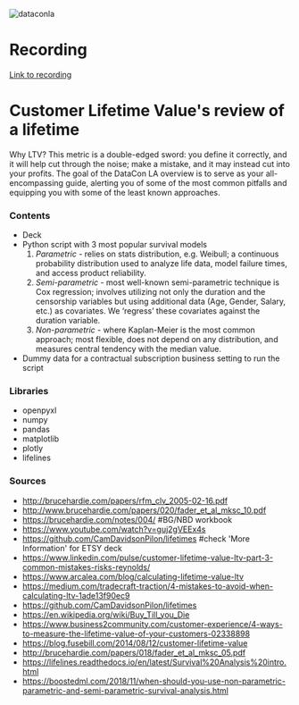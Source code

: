 ![dataconla](https://user-images.githubusercontent.com/41370639/184544271-fde8fac2-45be-4a85-a6f1-849b6a3c92cb.png)

# Recording
[Link to recording](https://www.youtube.com/watch?v=9nz9HEu6FgU)
# Customer Lifetime Value's review of a lifetime

Why LTV? This metric is a double-edged sword: you define it correctly, and it will help cut through the noise; make a mistake, and it may instead cut into your profits. The goal of the DataCon LA overview is to serve as your all-encompassing guide, alerting you of some of the most common pitfalls and equipping you with some of the least known approaches.

### Contents
- Deck
- Python script with 3 most popular survival models
	1. *Parametric* - relies on stats distribution, e.g. Weibull; a continuous probability distribution used to analyze life data, model failure times, and access product reliability.
	2. *Semi-parametric* - most well-known semi-parametric technique is Cox regression; involves utilizing not only the duration and the censorship variables but using additional data (Age, Gender, Salary, etc.) as covariates. We ‘regress’ these covariates against the duration variable.  
	3. *Non-parametric* - where Kaplan-Meier is the most common approach; most flexible, does not depend on any distribution, and measures central tendency with the median value.
- Dummy data for a contractual subscription business setting to run the script

### Libraries
- openpyxl
- numpy
- pandas
- matplotlib
- plotly
- lifelines


### Sources
- http://brucehardie.com/papers/rfm_clv_2005-02-16.pdf
- http://www.brucehardie.com/papers/020/fader_et_al_mksc_10.pdf
- https://brucehardie.com/notes/004/ #BG/NBD workbook
- https://www.youtube.com/watch?v=guj2gVEEx4s 
- https://github.com/CamDavidsonPilon/lifetimes #check 'More Information' for ETSY deck
- https://www.linkedin.com/pulse/customer-lifetime-value-ltv-part-3-common-mistakes-risks-reynolds/
- https://www.arcalea.com/blog/calculating-lifetime-value-ltv
- https://medium.com/tradecraft-traction/4-mistakes-to-avoid-when-calculating-ltv-1ade13f90ec9
- https://github.com/CamDavidsonPilon/lifetimes
- https://en.wikipedia.org/wiki/Buy_Till_you_Die
- https://www.business2community.com/customer-experience/4-ways-to-measure-the-lifetime-value-of-your-customers-02338898
- https://blog.fusebill.com/2014/08/12/customer-lifetime-value
- http://brucehardie.com/papers/018/fader_et_al_mksc_05.pdf
- https://lifelines.readthedocs.io/en/latest/Survival%20Analysis%20intro.html
- https://boostedml.com/2018/11/when-should-you-use-non-parametric-parametric-and-semi-parametric-survival-analysis.html
